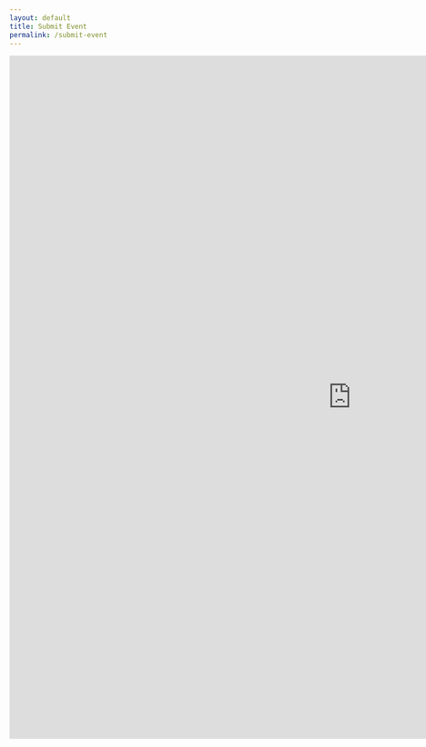 ```yaml
---
layout: default
title: Submit Event
permalink: /submit-event
---
```

<div class="iframe-container">
  <iframe src="https://docs.google.com/forms/d/e/1FAIpQLSd_Nj2QKQTkN3NzUCnQKX7YlLM1Avt_jDOhqVxg3xXlrv5ytg/viewform?embedded=true" width="1200" height="1200" frameborder="0" marginheight="0" marginwidth="0">Loading...</iframe>
</div>